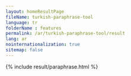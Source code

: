 ```yaml
---
layout: homeResultPage
fileName: turkish-paraphrase-tool
language: tr
folderName : features
permalink: /ar/turkish-paraphrase-tool/result
lang: ar
nointernationalization: true
sitemap: false
---
```

{% include result/paraphrase.html %}

<script src="/js/result/paraprashing.js" data-foldername="{{page.folderName}}" data-lang="{{page.lang}}"></script>